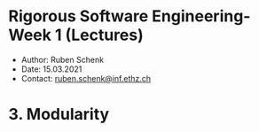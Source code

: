 # Rigorous Software Engineering- Week 1 (Lectures)
- Author: Ruben Schenk
- Date: 15.03.2021
- Contact: ruben.schenk@inf.ethz.ch

# 3. Modularity